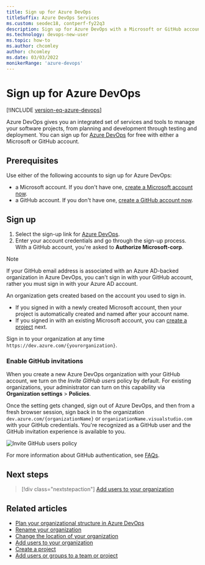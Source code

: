 ```yaml
---
title: Sign up for Azure DevOps
titleSuffix: Azure DevOps Services
ms.custom: seodec18, contperf-fy22q3  
description: Sign up for Azure DevOps with a Microsoft or GitHub account.
ms.technology: devops-new-user 
ms.topic: how-to 
ms.author: chcomley
author: chcomley
ms.date: 03/03/2022
monikerRange: 'azure-devops'
---
```


# Sign up for Azure DevOps

[!INCLUDE [version-eq-azure-devops](../includes/version-eq-azure-devops.md)]

Azure DevOps gives you an integrated set of services and tools to manage your software projects, from planning and development through testing and deployment. You can sign up for [Azure DevOps](what-is-azure-devops.md) for free with either a Microsoft or GitHub account.

## Prerequisites

Use either of the following accounts to sign up for Azure DevOps:
- a Microsoft account. If you don't have one, [create a Microsoft account now](https://azure.microsoft.com/services/devops/).
- a GitHub account. If you don't have one, [create a GitHub account now](https://github.com/join).

## Sign up

1. Select the sign-up link for [Azure DevOps](https://azure.microsoft.com/services/devops/).
2. Enter your account credentials and go through the sign-up process. With a GitHub account, you're asked to **Authorize Microsoft-corp**.

> [!NOTE]
> If your GitHub email address is associated with an Azure AD-backed organization in Azure DevOps, you can't sign in with your GitHub account, rather you must sign in with your Azure AD account.

An organization gets created based on the account you used to sign in. 
- If you signed in with a newly created Microsoft account, then your project is automatically created and named after your account name.
- If you signed in with an existing Microsoft account, you can [create a project](../organizations/projects/create-project.md) next.

Sign in to your organization at any time `https://dev.azure.com/{yourorganization}`.

### Enable GitHub invitations

When you create a new Azure DevOps organization with your GitHub account, we turn on the *Invite GitHub users* policy by default. For existing organizations, your administrator can turn on this capability via **Organization settings** > **Policies**. 

Once the setting gets changed, sign out of Azure DevOps, and then from a fresh browser session, sign back in to the organization `dev.azure.com/{organizationName}` or `organizationName.visualstudio.com` with your GitHub credentials. You're recognized as a GitHub user and the GitHub invitation experience is available to you.

![Invite GitHub users policy ](/azure/devops/media/invite-github-users-policy.png)

For more information about GitHub authentication, see [FAQs](../organizations/security/faq-github-authentication.yml).

## Next steps  
 
> [!div class="nextstepaction"]
> [Add users to your organization](../organizations/accounts/add-organization-users.md)

## Related articles

- [Plan your organizational structure in Azure DevOps](plan-your-azure-devops-org-structure.md)
- [Rename your organization](../organizations/accounts/rename-organization.md)
- [Change the location of your organization](../organizations/accounts/change-organization-location.md)
- [Add users to your organization](../organizations/accounts/add-organization-users.md)
- [Create a project](../organizations/projects/create-project.md)
- [Add users or groups to a team or project](../organizations/security/add-users-team-project.md)
